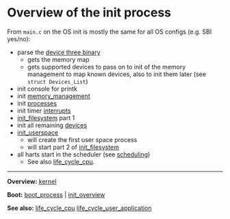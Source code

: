 # Overview of the init process

From `main.c` on the OS init is mostly the same for all OS configs (e.g. SBI yes/no):

- parse the [device three binary](../../misc/device_tree.md)
	- gets the memory map
	- gets supported devices to pass on to init of the memory management to map known devices, also to init them later (see `struct Devices_List`)
- init console for printk
- init [memory_management](../mm/memory_management.md)
- init [processes](../processes/processes.md)
- init timer [interrupts](../interrupts/interrupts.md)
- [init_filesystem](../file_system/init_filesystem.md) part 1
- init all remaining [devices](../devices/devices.md)
- [init_userspace](../processes/init_userspace.md)
	- will create the first user space process
	- will start part 2 of [init_filesystem](../file_system/init_filesystem.md)
- all harts start in the scheduler (see [scheduling](../processes/scheduling.md))
	- See also [life_cycle_cpu](life_cycle_cpu.md).


---
**Overview:** [kernel](../kernel.md)

**Boot:** [boot_process](boot_process.md) | [init_overview](init_overview.md)

**See also:** [life_cycle_cpu](life_cycle_cpu.md) [life_cycle_user_application](life_cycle_user_application.md)
